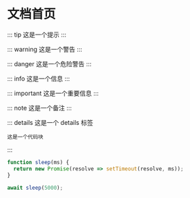 # 文档首页

::: tip
这是一个提示
:::

::: warning
这是一个警告
:::

::: danger
这是一个危险警告
:::

::: info
这是一个信息
:::

::: important
这是一个重要信息
:::

::: note
这是一个备注
:::

::: details
这是一个 details 标签
```
这是一个代码块
```
:::

```js {2} :line-numbers
function sleep(ms) {
  return new Promise(resolve => setTimeout(resolve, ms));
}

await sleep(5000);
```